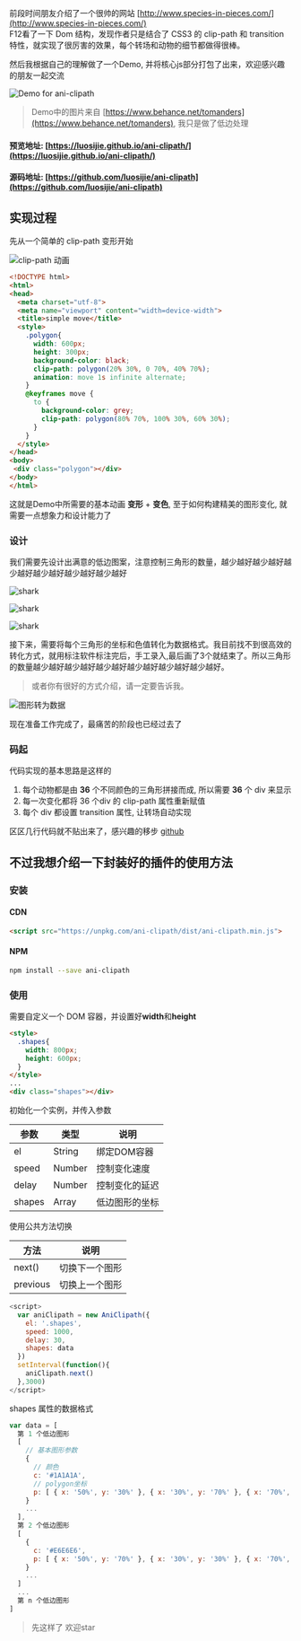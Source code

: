 前段时间朋友介绍了一个很帅的网站 [http://www.species-in-pieces.com/](http://www.species-in-pieces.com/) <br>
F12看了一下 Dom 结构，发现作者只是结合了 CSS3 的 clip-path 和 transition 特性，就实现了很厉害的效果，每个转场和动物的细节都做得很棒。 <br>

然后我根据自己的理解做了一个Demo, 并将核心js部分打包了出来，欢迎感兴趣的朋友一起交流

![Demo for ani-clipath](https://github.com/luosijie/Front-end-Blog/blob/master/img/ani-clipath-demo.gif?raw=true)

> Demo中的图片来自 [https://www.behance.net/tomanders](https://www.behance.net/tomanders), 我只是做了低边处理

#### 预览地址: [https://luosijie.github.io/ani-clipath/](https://luosijie.github.io/ani-clipath/)
#### 源码地址: [https://github.com/luosijie/ani-clipath](https://github.com/luosijie/ani-clipath)

## 实现过程

先从一个简单的 clip-path 变形开始

![clip-path 动画](https://github.com/luosijie/Front-end-Blog/blob/master/img/ani-clipath-simple.gif?raw=true)

```html
<!DOCTYPE html>
<html>
<head>
  <meta charset="utf-8">
  <meta name="viewport" content="width=device-width">
  <title>simple move</title>
  <style>
    .polygon{
      width: 600px;
      height: 300px;
      background-color: black;
      clip-path: polygon(20% 30%, 0 70%, 40% 70%);
      animation: move 1s infinite alternate;
    }
    @keyframes move {
      to {
        background-color: grey;
        clip-path: polygon(80% 70%, 100% 30%, 60% 30%);
      }
    }
  </style>
</head>
<body>
 <div class="polygon"></div>
</body>
</html>
```

这就是Demo中所需要的基本动画 **变形** + **变色**, 至于如何构建精美的图形变化, 就需要一点想象力和设计能力了

### 设计
我们需要先设计出满意的低边图案，注意控制三角形的数量，越少越好越少越好越少越好越少越好越少越好越少越好

![shark](https://github.com/luosijie/Front-end-Blog/blob/master/img/ani-clipath-shark.png?raw=true)

![shark](https://github.com/luosijie/Front-end-Blog/blob/master/img/ani-clipath-bird.png?raw=true)

![shark](https://github.com/luosijie/Front-end-Blog/blob/master/img/ani-clipath-fee.png?raw=true)

接下来，需要将每个三角形的坐标和色值转化为数据格式。我目前找不到很高效的转化方式，就用标注软件标注完后，手工录入,最后画了3个就结束了。所以三角形的数量越少越好越少越好越少越好越少越好越少越好越少越好。

> 或者你有很好的方式介绍，请一定要告诉我。

![图形转为数据](https://github.com/luosijie/Front-end-Blog/blob/master/img/ani-clipath-dada.png?raw=true)

现在准备工作完成了，最痛苦的阶段也已经过去了

### 码起

代码实现的基本思路是这样的

1. 每个动物都是由 **36** 个不同颜色的三角形拼接而成, 所以需要 **36** 个 div 来显示
2. 每一次变化都将 36 个div 的 clip-path 属性重新赋值
3. 每个 div 都设置 transition 属性, 让转场自动实现

区区几行代码就不贴出来了，感兴趣的移步 [github](https://github.com/luosijie/ani-clipath)

## 不过我想介绍一下封装好的插件的使用方法

### 安装

#### CDN

```html
<script src="https://unpkg.com/ani-clipath/dist/ani-clipath.min.js">
```
#### NPM
```bash
npm install --save ani-clipath
```
### 使用

需要自定义一个 DOM 容器，并设置好**width**和**height**
```html
<style>
  .shapes{
    width: 800px;
    height: 600px;
  }
</style>
...
<div class="shapes"></div>
```
初始化一个实例，并传入参数

| 参数 | 类型 | 说明 |
| ---- | ---- | ---- |
| el   | String | 绑定DOM容器 |
| speed | Number |  控制变化速度 |
| delay | Number | 控制变化的延迟 |
| shapes | Array | 低边图形的坐标 |

使用公共方法切换

| 方法 | 说明 |
| ---- | ---- |
| next()  | 切换下一个图形 |
| previous | 切换上一个图形 |

```js
<script>
  var aniClipath = new AniClipath({
    el: '.shapes',
    speed: 1000,
    delay: 30,
    shapes: data
  })
  setInterval(function(){
    aniClipath.next()
  },3000)
</script>
```
shapes 属性的数据格式
```js
var data = [
  第 1 个低边图形
  [
    // 基本图形参数
    { 
      // 颜色
      c: '#1A1A1A',
      // polygon坐标
      p: [ { x: '50%', y: '30%' }, { x: '30%', y: '70%' }, { x: '70%', y: '70%' }]
    }
    ...
  ],
  第 2 个低边图形
  [
    {
      c: '#E6E6E6',
      p: [ { x: '50%', y: '70%' }, { x: '30%', y: '30%' }, { x: '70%', y: '30%' }]
    }
    ...
  ]
  ...
  第 n 个低边图形
]
```

> 先这样了 欢迎star
